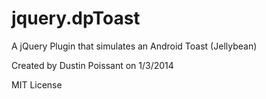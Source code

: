 jquery.dpToast
==============

A jQuery Plugin that simulates an Android Toast (Jellybean)

Created by Dustin Poissant on 1/3/2014

MIT License
